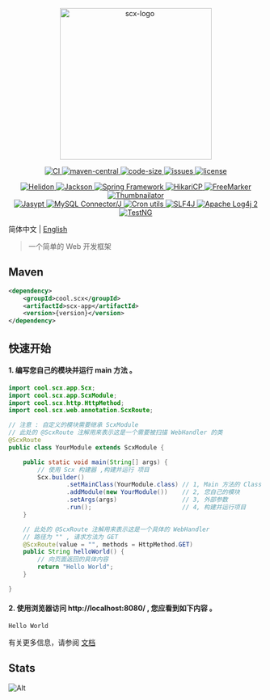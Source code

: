 <p align="center">
    <img src="https://scx.cool/logos/scx-logo.svg" width="300px"  alt="scx-logo"/>
</p>
<p align="center">
    <a target="_blank" href="https://github.com/scx567888/scx/actions/workflows/ci.yml">
        <img src="https://github.com/scx567888/scx/actions/workflows/ci.yml/badge.svg" alt="CI"/>
    </a>
    <a target="_blank" href="https://central.sonatype.com/artifact/cool.scx/scx">
        <img src="https://img.shields.io/maven-central/v/cool.scx/scx?color=ff69b4" alt="maven-central"/>
    </a>
    <a target="_blank" href="https://github.com/scx567888/scx">
        <img src="https://img.shields.io/github/languages/code-size/scx567888/scx?color=orange" alt="code-size"/>
    </a>
    <a target="_blank" href="https://github.com/scx567888/scx/issues">
        <img src="https://img.shields.io/github/issues/scx567888/scx" alt="issues"/>
    </a>
    <a target="_blank" href="https://github.com/scx567888/scx/blob/master/LICENSE">
        <img src="https://img.shields.io/github/license/scx567888/scx" alt="license"/>
    </a>
</p>
<p align="center">
    <a target="_blank" href="https://github.com/helidon-io/helidon">
        <img src="https://img.shields.io/badge/Helidon-f44336" alt="Helidon"/>
    </a>
    <a target="_blank" href="https://github.com/FasterXML/jackson">
        <img src="https://img.shields.io/badge/Jackson-ff8000" alt="Jackson"/>
    </a>
    <a target="_blank" href="https://github.com/spring-projects/spring-framework">
        <img src="https://img.shields.io/badge/Spring Framework-d8b125" alt="Spring Framework"/>
    </a>
    <a target="_blank" href="https://github.com/brettwooldridge/HikariCP">
        <img src="https://img.shields.io/badge/HikariCP-44be16" alt="HikariCP"/>
    </a>
    <a target="_blank" href="https://github.com/apache/freemarker">
        <img src="https://img.shields.io/badge/FreeMarker-29aaf5" alt="FreeMarker"/>
    </a>
    <a target="_blank" href="https://github.com/coobird/thumbnailator">
        <img src="https://img.shields.io/badge/Thumbnailator-9c27b0" alt="Thumbnailator"/>
    </a>
    <br/>
    <a target="_blank" href="https://github.com/jasypt/jasypt">
        <img src="https://img.shields.io/badge/Jasypt-f44336" alt="Jasypt"/>
    </a>
    <a target="_blank" href="https://github.com/mysql/mysql-connector-j">
        <img src="https://img.shields.io/badge/MySQL Connector/J-ff8000" alt="MySQL Connector/J"/>
    </a>
    <a target="_blank" href="https://github.com/jmrozanec/cron-utils">
        <img src="https://img.shields.io/badge/Cron utils-d8b125" alt="Cron utils"/>
    </a>
    <a target="_blank" href="https://github.com/qos-ch/slf4j">
        <img src="https://img.shields.io/badge/SLF4J-44be16" alt="SLF4J"/>
    </a>
    <a target="_blank" href="https://github.com/apache/logging-log4j2">
        <img src="https://img.shields.io/badge/Apache Log4j 2-29aaf5" alt="Apache Log4j 2"/>
    </a>
    <a target="_blank" href="https://github.com/cbeust/testng">
        <img src="https://img.shields.io/badge/TestNG-9c27b0" alt="TestNG"/>
    </a>
</p>

简体中文 | [English](./README.md)

> 一个简单的 Web 开发框架

## Maven

``` xml
<dependency>
    <groupId>cool.scx</groupId>
    <artifactId>scx-app</artifactId>
    <version>{version}</version>
</dependency>
```

## 快速开始

#### 1. 编写您自己的模块并运行 main 方法 。

``` java
import cool.scx.app.Scx;
import cool.scx.app.ScxModule;
import cool.scx.http.HttpMethod;
import cool.scx.web.annotation.ScxRoute;

// 注意 : 自定义的模块需要继承 ScxModule
// 此处的 @ScxRoute 注解用来表示这是一个需要被扫描 WebHandler 的类
@ScxRoute
public class YourModule extends ScxModule {

    public static void main(String[] args) {
        // 使用 Scx 构建器 ,构建并运行 项目
        Scx.builder()
                .setMainClass(YourModule.class) // 1, Main 方法的 Class
                .addModule(new YourModule())    // 2, 您自己的模块
                .setArgs(args)                  // 3, 外部参数
                .run();                         // 4, 构建并运行项目
    }

    // 此处的 @ScxRoute 注解用来表示这是一个具体的 WebHandler
    // 路径为 "" , 请求方法为 GET
    @ScxRoute(value = "", methods = HttpMethod.GET)
    public String helloWorld() {
        // 向页面返回的具体内容
        return "Hello World";
    }

}
```

#### 2. 使用浏览器访问 http://localhost:8080/ , 您应看到如下内容 。

```html
Hello World
```

有关更多信息，请参阅 [文档](https://scx.cool/docs/scx/index.html)

## Stats

![Alt](https://repobeats.axiom.co/api/embed/7c4eddb6eff53274d58005e1fbe519b0807cbce3.svg "Repobeats analytics image")
